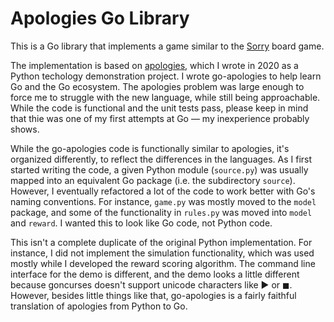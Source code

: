 # Apologies Go Library

This is a Go library that implements a game similar to the [Sorry](https://en.wikipedia.org/wiki/Sorry!_(game)) board game.

The implementation is based on [apologies](https://github.com/pronovic/apologies), which I wrote in 2020 as a Python techology demonstration project.  I wrote go-apologies to help learn Go and the Go ecosystem.  The apologies problem was large enough to force me to struggle with the new language, while still being approachable.  While the code is functional and the unit tests pass, please keep in mind that thie was one of my first attempts at Go &mdash; my inexperience probably shows.

While the go-apologies code is functionally similar to apologies, it's organized differently, to reflect the differences in the languages.  As I first started writing the code, a given Python module (`source.py`) was usually mapped into an equivalent Go package (i.e. the subdirectory `source`).  However, I eventually refactored a lot of the code to work better with Go's naming conventions.  For instance, `game.py` was mostly moved to the `model` package, and some of the functionality in `rules.py` was moved into `model` and `reward`.  I wanted this to look like Go code, not Python code.

This isn't a complete duplicate of the original Python implementation.  For instance, I did not implement the simulation functionality, which was used mostly while I developed the reward scoring algorithm. The command line interface for the demo is different, and the demo looks a little different because goncurses doesn't support unicode characters like ▶ or ◼.  However, besides little things like that, go-apologies is a fairly faithful translation of apologies from Python to Go.
